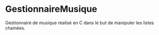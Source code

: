 # GestionnaireMusique
Gestionnaire de musique réalisé en C dans le but de manipuler les listes chainées.
